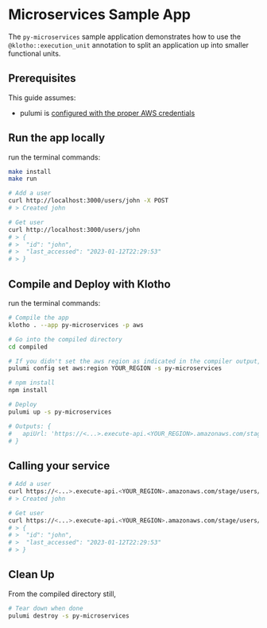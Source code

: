 # Microservices Sample App

The `py-microservices` sample application demonstrates how to use the `@klotho::execution_unit` annotation to split an application up into smaller functional units.

## Prerequisites

This guide assumes:
- pulumi is [configured with the proper AWS credentials](https://www.pulumi.com/docs/get-started/aws/begin/#configure-pulumi-to-access-your-aws-account)


## Run the app locally

run the terminal commands:
```sh
make install
make run
```

```sh
# Add a user
curl http://localhost:3000/users/john -X POST
# > Created john

# Get user
curl http://localhost:3000/users/john
# > {
# >  "id": "john",
# >  "last_accessed": "2023-01-12T22:29:53"
# > }
```

## Compile and Deploy with Klotho

run the terminal commands:
```sh
# Compile the app
klotho . --app py-microservices -p aws

# Go into the compiled directory
cd compiled

# If you didn't set the aws region as indicated in the compiler output, do that now
pulumi config set aws:region YOUR_REGION -s py-microservices

# npm install
npm install

# Deploy
pulumi up -s py-microservices

# Outputs: {
#   apiUrl: 'https://<...>.execute-api.<YOUR_REGION>.amazonaws.com/stage/'
# }

```
## Calling your service

```sh
# Add a user
curl https://<...>.execute-api.<YOUR_REGION>.amazonaws.com/stage/users/john -X POST
# > Created john

# Get user
curl https://<...>.execute-api.<YOUR_REGION>.amazonaws.com/stage/users/john
# > {
# >  "id": "john",
# >  "last_accessed": "2023-01-12T22:29:53"
# > }
```

## Clean Up
From the compiled directory still,
```sh
# Tear down when done
pulumi destroy -s py-microservices
```